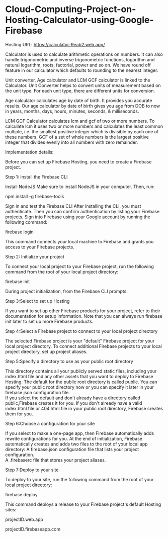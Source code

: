 # Cloud-Computing-Project-on-Hosting-Calculator-using-Google-Firebase

Hosting URL: https://calculator-9eab2.web.app/ 

Calculator is used to calculate arithmetic operations on numbers. It can also handle trigonometric and inverse trigonometric functions, logarithm and natural logarithm, roots, factorial, power and so on. We have round off feature in our calculator which defaults to rounding to the nearest integer. 

Unit converter, Age calculator and LCM GCF calculator is linked to the Calculator. Unit Converter helps to convert units of measurement based on the unit type. For each unit type, there are different units for conversion. 

Age calculator calculates age by date of birth. It provides you accurate results. Our age calculator by date of birth gives you age from DOB to now in years, months, days, hours, minutes, seconds, & milliseconds. 

LCM GCF Calculator calculates lcm and gcf of  two or more numbers. To calculate lcm it uses two or more numbers and calculates the least common multiple, i.e. the smallest positive integer which is divisible by each one of these numbers. GCF of a set of whole numbers is the largest positive integer that divides evenly into all numbers with zero remainder.  

Implementation details: 

Before you can set up Firebase Hosting, you need to create a Firebase project. 

Step 1: Install the Firebase CLI 

Install NodeJS 
Make sure to install NodeJS in your computer. Then, run: 

npm install -g firebase-tools 

Sign in and test the Firebase CLI 
After installing the CLI, you must authenticate. Then you can confirm authentication by listing your Firebase projects. 
Sign into Firebase using your Google account by running the following command: 

firebase login 

This command connects your local machine to Firebase and grants you access to your Firebase projects.

Step 2: Initialize your project 

To connect your local project to your Firebase project, run the following command from the root of your local project directory:

firebase init 

During project initialization, from the Firebase CLI prompts: 

Step 3:Select to set up Hosting 

If you want to set up other Firebase products for your project, refer to their documentation for setup information. Note that you can always run firebase init later to set up more Firebase products. 
 
Step 4:Select a Firebase project to connect to your local project directory 

The selected Firebase project is your "default" Firebase project for your local project directory. To connect additional Firebase projects to your local project directory, set up project aliases. 
 
Step 5:Specify a directory to use as your public root directory 

This directory contains all your publicly served static files, including your index.html file and any other assets that you want to deploy to Firebase Hosting. 
The default for the public root directory is called public. 
You can specify your public root directory now or you can specify it later in your firebase.json configuration file.  
If you select the default and don't already have a directory called public,Firebase creates it for you. 
If you don't already have a valid index.html file or 404.html file in your public root directory, Firebase creates them for you. 

Step 6:Choose a configuration for your site 

If you select to make a one-page app, then Firebase automatically adds rewrite configurations for you. 
At the end of initialization, Firebase automatically creates and adds two files to the root of your local app directory: 
A firebase.json configuration file that lists your project configuration.  
A .firebaserc file that stores your project aliases. 

Step 7:Deploy to your site

To deploy to your site, run the following command from the root of your local project directory: 

firebase deploy 

This command deploys a release to your Firebase project's default Hosting sites: 

projectID.web.app

projectID.firebaseapp.com 
